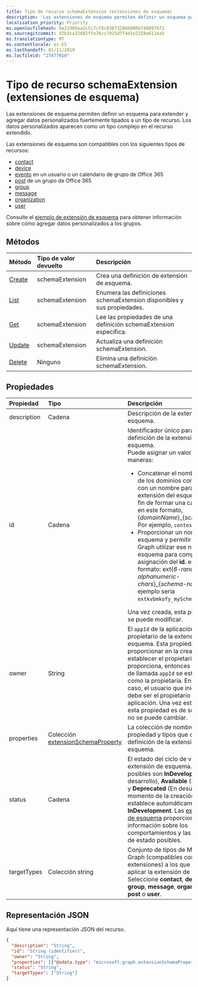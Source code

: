 ```yaml
---
title: Tipo de recurso schemaExtension (extensiones de esquema)
description: 'Las extensiones de esquema permiten definir un esquema para extender y agregar datos personalizados fuertemente tipados a un tipo de recurso. Los datos personalizados aparecen como un tipo complejo en el recurso extendido. '
localization_priority: Priority
ms.openlocfilehash: 9a21989aa2c5c7cf8c83873286b800b748097bf1
ms.sourcegitcommit: d2b3ca32602ffa76cc7925d7f4d1e2258e611ea5
ms.translationtype: MT
ms.contentlocale: es-ES
ms.lasthandoff: 01/11/2019
ms.locfileid: "27877010"
---
```

# <a name="schemaextension-resource-type-schema-extensions"></a>Tipo de recurso schemaExtension (extensiones de esquema)

Las extensiones de esquema permiten definir un esquema para extender y agregar datos personalizados fuertemente tipados a un tipo de recurso. Los datos personalizados aparecen como un tipo complejo en el recurso extendido. 

Las extensiones de esquema son compatibles con los siguientes tipos de recursos:

 - [contact](contact.md)
 - [device](device.md)
 - [evento](event.md) en un usuario o un calendario de grupo de Office 365
 - [post](post.md) de un grupo de Office 365
 - [group](group.md)
 - [message](message.md) 
 - [organization](organization.md)
 - [user](user.md)

Consulte el [ejemplo de extensión de esquema](/graph/extensibility-schema-groups) para obtener información sobre cómo agregar datos personalizados a los grupos.

## <a name="methods"></a>Métodos

| Método           | Tipo de valor devuelto    |Descripción|
|:---------------|:--------|:----------|
|[Create](../api/schemaextension-post-schemaextensions.md) | schemaExtension |Crea una definición de extensión de esquema.|
|[List](../api/schemaextension-list.md) | schemaExtension |Enumera las definiciones schemaExtension disponibles y sus propiedades.|
|[Get](../api/schemaextension-get.md) | schemaExtension |Lee las propiedades de una definición schemaExtension específica.|
|[Update](../api/schemaextension-update.md) | schemaExtension   |Actualiza una definición schemaExtension. |
|[Delete](../api/schemaextension-delete.md) | Ninguno |Elimina una definición schemaExtension. |

## <a name="properties"></a>Propiedades
| Propiedad     | Tipo   |Descripción|
|:---------------|:--------|:----------|
|description|Cadena|Descripción de la extensión de esquema.|
|id|Cadena|Identificador único para la definición de la extensión de esquema. <br>Puede asignar un valor de dos maneras: <ul><li>Concatenar el nombre de uno de los dominios comprobados con un nombre para la extensión del esquema con el fin de formar una cadena única en este formato, \{_&#65279;domainName_\}\_\{_&#65279;schemaName_\}. Por ejemplo, `contoso_mySchema`. </li><li>Proporcionar un nombre de esquema y permitir a Microsoft Graph utilizar ese nombre de esquema para completar la asignación del **id.** en este formato: ext\{_&#65279;8-random-alphanumeric-chars_\}\_\{_&#65279;schema-name_\}. Un ejemplo sería `extkvbmkofy_mySchema`.</li></ul>Una vez creada, esta propiedad no se puede modificar. |
|owner|String|El `appId` de la aplicación que es el propietario de la extensión del esquema. Esta propiedad se puede proporcionar en la creación, para establecer el propietario.  Si no se proporciona, entonces la aplicación de llamada `appId` se establecerá como la propietaria. En cualquier caso, el usuario que inició sesión debe ser el propietario de la aplicación. Una vez establecida, esta propiedad es de solo lectura y no se puede cambiar.| 
|properties|Colección [extensionSchemaProperty](extensionschemaproperty.md)|La colección de nombres de propiedad y tipos que conforman la definición de la extensión de esquema.|
|status|Cadena|El estado del ciclo de vida de la extensión de esquema. Los estados posibles son **InDevelopment** (En desarrollo), **Available** (Disponible) y **Deprecated** (En desuso). En el momento de la creación se establece automáticamente en **InDevelopment**. Las [extensiones de esquema](/graph/extensibility-overview#schema-extensions) proporcionan más información sobre los comportamientos y las transiciones de estado posibles.|
|targetTypes|Colección string|Conjunto de tipos de Microsoft Graph (compatibles con extensiones) a los que se puede aplicar la extensión de esquema. Seleccione **contact**, **device**, **event**, **group**, **message**, **organization**, **post** o **user**.|

## <a name="json-representation"></a>Representación JSON

Aquí tiene una representación JSON del recurso.

<!--{
  "blockType": "resource",
  "optionalProperties": [],
  "baseType": "microsoft.graph.entity",
  "@odata.type": "microsoft.graph.schemaExtension"
}-->

```json
{
  "description": "String",
  "id": "String (identifier)",
  "owner": "String",
  "properties": [{"@odata.type": "microsoft.graph.extensionSchemaProperty"}],
  "status": "String",
  "targetTypes": ["String"]
}

```

<!-- uuid: 8fcb5dbc-d5aa-4681-8e31-b001d5168d79
2015-10-25 14:57:30 UTC -->
<!-- {
  "type": "#page.annotation",
  "description": "schemaExtension resource",
  "keywords": "",
  "section": "documentation",
  "tocPath": ""
}-->
